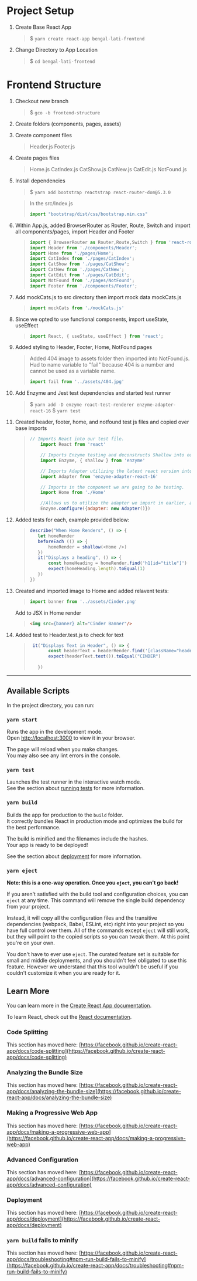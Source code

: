# Project Setup

1. Create Base React App
   > $ ```yarn create react-app bengal-lati-frontend```
2. Change Directory to App Location
   > $ ```cd bengal-lati-frontend```

# Frontend Structure
1. Checkout new branch
   > $ ```gco -b frontend-structure```
2. Create folders (components, pages, assets)
3. Create component files
   > Header.js
   > Footer.js
4. Create pages files
   > Home.js
   > CatIndex.js
   > CatShow.js
   > CatNew.js
   > CatEdit.js
   > NotFound.js
5. Install dependencies
   > $ ```yarn add bootstrap reactstrap react-router-dom@5.3.0```

   > In the src/Index.js
   > ```javascript
   >import "bootstrap/dist/css/bootstrap.min.css"
   >```
6. Within App.js, added BrowserRouter as Router, Route, Switch and import all components/pages, import Header and Footer
   
   > ```javascript
   > import { BrowserRouter as Router,Route,Switch } from 'react-router-dom';
   > import Header from './components/Header';
   > import Home from './pages/Home';
   > import CatIndex from './pages/CatIndex';
   > import CatShow from './pages/CatShow';
   > import CatNew from './pages/CatNew';
   > import CatEdit from './pages/CatEdit';
   > import NotFound from './pages/NotFound';
   > import Footer from './components/Footer';
   >```

7. Add mockCats.js to src directory then import mock data mockCats.js
   >```javascript
   > import mockCats from './mockCats.js'
   >```
8. Since we opted to use functional components, import useState, useEffect
   >```javascript
   > import React, { useState, useEffect } from 'react';
   >```
9. Added styling to Header, Footer, Home, NotFound pages
   > Added 404 image to assets folder then imported into NotFound.js. Had to name variable to "fail" because 404 is a number and cannot be used as a variable name.
   >```javascript
   > import fail from '../assets/404.jpg'
   >```
10. Add Enzyme and Jest test dependencies and started test runner
    > $ ```yarn add -D enzyme react-test-renderer enzyme-adapter-react-16```
    > $ ```yarn test```
11. Created header, footer, home, and notfound test js files and copied over base imports
    > ```javascript
    > // Imports React into our test file.
    >     import React from 'react'
    >
    >     // Imports Enzyme testing and deconstructs Shallow into our test file.
    >     import Enzyme, { shallow } from 'enzyme'
    >
    >     // Imports Adapter utilizing the latest react version into our test file so we can run a testing render on any component we may need.
    >     import Adapter from 'enzyme-adapter-react-16'
    >
    >     // Imports in the component we are going to be testing.
    >     import Home from './Home'
    >
    >     //Allows us to utilize the adapter we import in earlier, allowing us to call and render a component.
    >     Enzyme.configure({adapter: new Adapter()})
    >``` 
12. Added tests for each, example provided below:
    >```javascript
    >describe("When Home Renders", () => {
    >    let homeRender
    >    beforeEach (() => {
    >        homeRender = shallow(<Home />)
    >    })
    >    it("Displays a heading", () => {
    >        const homeHeading = homeRender.find('h1[id="title"]')
    >        expect(homeHeading.length).toEqual(1)
    >    })
    >})
    >```
13. Created and imported image to Home and added relavent tests:
    > ```javascript
    >import banner from '../assets/Cinder.png'
    >```
    Add to JSX in Home render
    > ```html
    > <img src={banner} alt="Cinder Banner"/>
    > ```
14. Added test to Header.test.js to check for text
    > ```javascript
    >  it("Displays Text in Header", () => {
    >        const headerText = headerRender.find('[className="header-title"]')
    >        expect(headerText.text()).toEqual("CINDER")
    >        
    >    })
    >```
---
<!-- Boilerplate Below This Line -->
## Available Scripts

In the project directory, you can run:

### `yarn start`

Runs the app in the development mode.\
Open [http://localhost:3000](http://localhost:3000) to view it in your browser.

The page will reload when you make changes.\
You may also see any lint errors in the console.

### `yarn test`

Launches the test runner in the interactive watch mode.\
See the section about [running tests](https://facebook.github.io/create-react-app/docs/running-tests) for more information.

### `yarn build`

Builds the app for production to the `build` folder.\
It correctly bundles React in production mode and optimizes the build for the best performance.

The build is minified and the filenames include the hashes.\
Your app is ready to be deployed!

See the section about [deployment](https://facebook.github.io/create-react-app/docs/deployment) for more information.

### `yarn eject`

**Note: this is a one-way operation. Once you `eject`, you can't go back!**

If you aren't satisfied with the build tool and configuration choices, you can `eject` at any time. This command will remove the single build dependency from your project.

Instead, it will copy all the configuration files and the transitive dependencies (webpack, Babel, ESLint, etc) right into your project so you have full control over them. All of the commands except `eject` will still work, but they will point to the copied scripts so you can tweak them. At this point you're on your own.

You don't have to ever use `eject`. The curated feature set is suitable for small and middle deployments, and you shouldn't feel obligated to use this feature. However we understand that this tool wouldn't be useful if you couldn't customize it when you are ready for it.

## Learn More

You can learn more in the [Create React App documentation](https://facebook.github.io/create-react-app/docs/getting-started).

To learn React, check out the [React documentation](https://reactjs.org/).

### Code Splitting

This section has moved here: [https://facebook.github.io/create-react-app/docs/code-splitting](https://facebook.github.io/create-react-app/docs/code-splitting)

### Analyzing the Bundle Size

This section has moved here: [https://facebook.github.io/create-react-app/docs/analyzing-the-bundle-size](https://facebook.github.io/create-react-app/docs/analyzing-the-bundle-size)

### Making a Progressive Web App

This section has moved here: [https://facebook.github.io/create-react-app/docs/making-a-progressive-web-app](https://facebook.github.io/create-react-app/docs/making-a-progressive-web-app)

### Advanced Configuration

This section has moved here: [https://facebook.github.io/create-react-app/docs/advanced-configuration](https://facebook.github.io/create-react-app/docs/advanced-configuration)

### Deployment

This section has moved here: [https://facebook.github.io/create-react-app/docs/deployment](https://facebook.github.io/create-react-app/docs/deployment)

### `yarn build` fails to minify

This section has moved here: [https://facebook.github.io/create-react-app/docs/troubleshooting#npm-run-build-fails-to-minify](https://facebook.github.io/create-react-app/docs/troubleshooting#npm-run-build-fails-to-minify)
